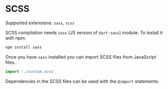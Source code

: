 # SCSS

*Supported extensions: `sass`, `scss`*

SCSS compilation needs `sass` (JS version of `dart-sass`) module. To install it with npm:
```bash
npm install sass
```
Once you have `sass` installed you can import SCSS files from JavaScript files.
```javascript
import './custom.scss'
```
Dependencies in the SCSS files can be used with the `@import` statements.
